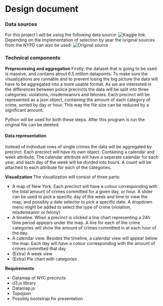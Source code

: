 Design document
=======
### Data sources
For this project I will be using the following data source: ![Kaggle link](https://www.kaggle.com/adamschroeder/crimes-new-york-city/downloads/crimes-new-york-city.zip/1). Depending on the implementation of selection by year the
original sources from the NYPD can also be used: ![Original source](https://data.cityofnewyork.us/Public-Safety/NYPD-Complaint-Data-Historic/qgea-i56i)

### Technical components
**Preprocessing and aggregation**
Firstly, the dataset that is going to be used is massive, and contains about
6.5 million datapoints. To make sure the visualizations are runnable and to
prevent losing the big picture the data will have to be aggregated into a more
usable format. As we are interested in the differences between police precincts
the data will be split into three categories: violations, misdemeanors and
felonies. Each precinct will be represented as a json object, containing
the amount of each category of crime, sorted by day or hour. This way the file size
can be reduced by a significant amount.

Python will be used for both these steps. After this program is run the original
file can be deleted.
#### Data representation
Instead of individual rows of single crimes the data will be aggregated by
precinct. Each precinct will have its own object. Containing a calendar and week
attribute. The calendar attribute will have a seperate calendar for each year,
and each day of the week will be divided into hours. A count will be attached
to each attribute for each of the categories.

**Visualization**
The visualization will consist of three parts:
* A map of New York. Each precinct will have a colour corresponding with the
total amount of crimes committed for a given day, or hour. A slider can
be used to pick a specific day of the week and time to view the map, and
possibly a date selector to pick a specific date. A dropdown menu might be added
to select the type of crime (violation, misdemeanor or felony)
* A timeline. When a precinct is clicked a line chart representing a 24h time
period appears under the map. A line for each of the crime categories will show
the amount of crimes committed in at each hour of the day.
* A calendar view. Besides the timeline, a calendar view will appear below the
map. Each day will have a colour corresponding with the amount of crimes committed
that day
* (Extra) A week view
* (Extra) Pie chart with categories

**Requirements**
* Datamap of NYC precincts
* d3.js library
* Datamap.js
* Topojson
* Possibly bootstrap for presentation
